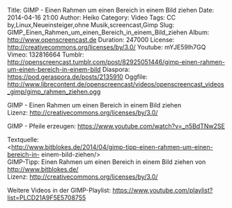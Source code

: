 Title: GIMP - Einen Rahmen um einen Bereich in einem Bild ziehen
Date: 2014-04-16 21:00
Author: Heiko
Category: Video
Tags: CC by,Linux,Neueinsteiger,ohne Musik,screencast,Gimp
Slug: GIMP_Einen_Rahmen_um_einen_Bereich_in_einem_Bild_ziehen
Album: http://www.openscreencast.de
Duration: 247000
License: http://creativecommons.org/licenses/by/3.0/
Youtube: mYJE59lh7GQ
Vimeo: 132816664
Tumblr: http://openscreencast.tumblr.com/post/82925051446/gimp-einen-rahmen-um-einen-bereich-in-einem-bild
Diaspora: https://pod.geraspora.de/posts/2135910
Oggfile: http://www.librecontent.de/openscreencast/videos/openscreencast_videos_gimp/gimp_rahmen_ziehen.ogg

GIMP - Einen Rahmen um einen Bereich in einem Bild ziehen  
Lizenz: <http://creativecommons.org/licenses/by/3.0/>  
  
GIMP - Pfeile erzeugen: <https://www.youtube.com/watch?v=_n5BdTNw2SE>  
  
Textquelle:  
<http://www.bitblokes.de/2014/04/gimp-tipp-einen-rahmen-um-einen-bereich-in-
einem-bild-ziehen/>  
GIMP-Tipp: Einen Rahmen um einen Bereich in einem Bild ziehen von
<http://www.bitblokes.de/>  
Lizenz: <http://creativecommons.org/licenses/by/3.0/>  
  
Weitere Videos in der GIMP-Playlist:
<https://www.youtube.com/playlist?list=PLCD21A9F5E5708755>  
  

